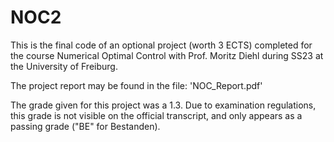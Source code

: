 # NOC2

This is the final code of an optional project (worth 3 ECTS) completed for the course Numerical Optimal Control with Prof. Moritz Diehl during SS23 at the University of Freiburg.

The project report may be found in the file: 'NOC_Report.pdf'

The grade given for this project was a 1.3. Due to examination regulations, this grade is not visible on the official transcript, and only appears as a passing grade ("BE" for Bestanden).

